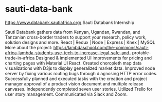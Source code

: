 # sauti-data-bank
https://www.databank.sautiafrica.org/
Sauti Databank Internship

Sauti Databank gathers data from Kenyan, Ugandan, Rwandan, and Tanzanian cross-border traders to support your research, policy work, solution designs and more.
React | Redux | Node | Express | Knex | MySQL
More about the project: https://lambdaschool.com/the-commons/sauti-africa-lambda-students-use-tech-to-increase-legal-safe-and- protable-trade-in-africa
Designed & implemented UI improvements for pricing and charting pages with Material UI React.
Created choropleth map data visualizations with D3js to display generalized market data.
Improved node server by fixing various routing bugs through diagnosing HTTP error codes.
Successfully planned and executed tasks with the creation and project manager approval of a product vision document and multiple release canvases.
Independently completed seven user stories.
Utilized Trello for user story management.
Communicated via Slack and Zoom.

